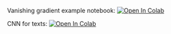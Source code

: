 Vanishing gradient example notebook:
[![Open In Colab](https://colab.research.google.com/assets/colab-badge.svg)](https://colab.research.google.com/github/girafe-ai/ml-mipt/blob/master/week1_02_CNN_n_Vanishing_gradient/vanishing_grad_example.ipynb)


CNN for texts:
[![Open In Colab](https://colab.research.google.com/assets/colab-badge.svg)](https://colab.research.google.com/github/girafe-ai/ml-mipt/blob/master/week1_02_CNN_n_Vanishing_gradient/week02_CNN_for_texts.ipynb)
